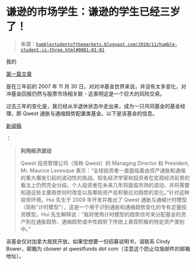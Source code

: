 <!--yml

类别：未分类

日期：2024-05-18 04:28:39

-->

# 谦逊的市场学生：谦逊的学生已经三岁了！

> 来源：[`humblestudentofthemarkets.blogspot.com/2010/11/humble-student-is-three.html#0001-01-01`](https://humblestudentofthemarkets.blogspot.com/2010/11/humble-student-is-three.html#0001-01-01)

我的

[第一篇文章](http://humblestudentofthemarkets.blogspot.com/2007/11/what-exactly-are-hedge-funds-hedging.html)

是在三年前的 2007 年 11 月 30 日。对对冲基金世界来说，并没有太多变化，对冲基金回报仍然与股票市场相关联 - 这表明这是一个巨大的风险交易。

过去三年的变化是，我已经从半退休状态中走出来，成为一只共同基金的基金经理，即 Qwest 通胀与通缩趋势配置类基金。以下是该基金的信息。

[新闻稿](http://www.marketwire.com/press-release/QE-Funds-Corp-Announces-Simplified-Prospectus-Filed-Qwest-Inflation-Deflation-Trend-1359878.htm)

：

> **利用经济波动**
> 
> Qwest 投资管理公司（简称 Qwest）的 Managing Director 和 President, Mr. Maurice Levesque 表示：“全球投资者一直面临着由资产通胀和通缩的重大爆发引起的波动性的挑战。知名经济学家和投资者在宏观经济前景的看法上仍然完全分歧。个人投资者在未来几年将面临市场的波动，并将需要知道这些主要趋势何时改变以及哪些资产会积极应对趋势的变化。”针对这种投资环境，Hui 先生于 2009 年开发并推出了 Qwest 通胀与通缩计时模型（简称“计时模型”），这是一个用于识别通胀和通缩趋势变化的专有定量投资模型。Hui 先生解释说：“我将使用计时模型的趋势信号来分配基金的资产到在通胀趋势、通缩趋势或中性趋势下传统上表现积极的特定资产类别中。”

该基金仅对加拿大居民开放。如果您想要一份招募说明书，请联系 Cindy Bower，邮箱为 cbower at qwestfunds dot com（注意这个防止垃圾邮件的邮箱地址）。
